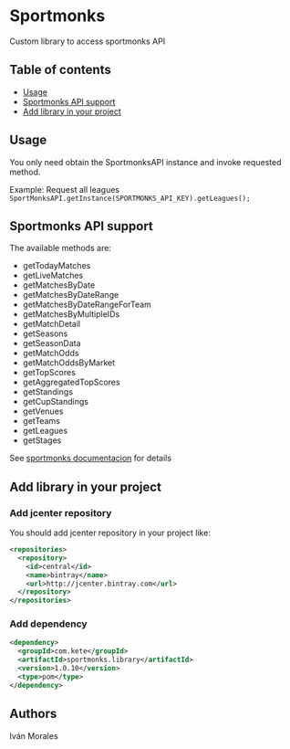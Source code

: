# Sportmonks
Custom library to access sportmonks API

## Table of contents
* [Usage](#usage)
* [Sportmonks API support](#sportmonks-api-support)
* [Add library in your project](#add-library-in-your-project)

## Usage
You only need obtain the SportmonksAPI instance and invoke requested method.

Example: Request all leagues
`SportMonksAPI.getInstance(SPORTMONKS_API_KEY).getLeagues();`

## Sportmonks API support
The available methods are:
* getTodayMatches
* getLiveMatches
* getMatchesByDate
* getMatchesByDateRange
* getMatchesByDateRangeForTeam
* getMatchesByMultipleIDs
* getMatchDetail
* getSeasons
* getSeasonData
* getMatchOdds
* getMatchOddsByMarket
* getTopScores
* getAggregatedTopScores
* getStandings
* getCupStandings
* getVenues
* getTeams
* getLeagues
* getStages

See [sportmonks documentacion](https://sportmonks.com/docs/football/2.0/prologue/a/introduction/94) for details

## Add library in your project
### Add jcenter repository
You should add jcenter repository in your project like:
```xml
<repositories>
  <repository>
    <id>central</id>
    <name>bintray</name>
    <url>http://jcenter.bintray.com</url>
  </repository>
</repositories>
```

### Add dependency
```xml
<dependency>
  <groupId>com.kete</groupId>
  <artifactId>sportmonks.library</artifactId>
  <version>1.0.10</version>
  <type>pom</type>
</dependency>
```

## Authors
Iván Morales